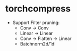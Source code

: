 # torchcompress

- Support Filter pruning:
    - Conv $\to$ Conv
    - Linear $\to$ Linear
    - Conv $\to$ Flatten $\to$ Linear
    - Batchnorm2d/1d

